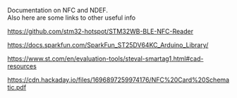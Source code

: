 Documentation on NFC and NDEF.  
Also here are some links to other useful info

https://github.com/stm32-hotspot/STM32WB-BLE-NFC-Reader

https://docs.sparkfun.com/SparkFun_ST25DV64KC_Arduino_Library/

https://www.st.com/en/evaluation-tools/steval-smartag1.html#cad-resources

https://cdn.hackaday.io/files/1696897259974176/NFC%20Card%20Schematic.pdf

